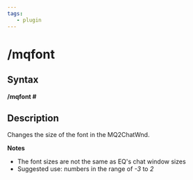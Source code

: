 ```yaml
---
tags:
   - plugin
---
```

# /mqfont

## Syntax

**/mqfont \#**

## Description

Changes the size of the font in the MQ2ChatWnd.

**Notes**

* The font sizes are not the same as EQ's chat window sizes
* Suggested use: numbers in the range of _-3_ to _2_

